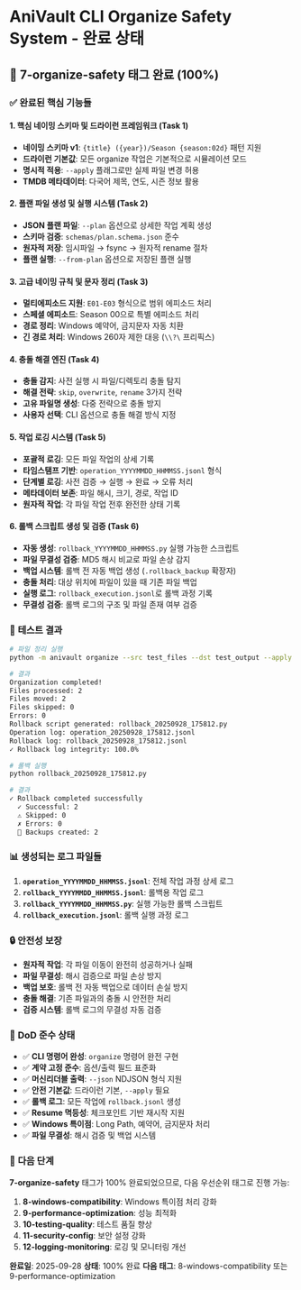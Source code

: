 # AniVault CLI Organize Safety System - 완료 상태

## 🎯 **7-organize-safety 태그 완료 (100%)**

### ✅ **완료된 핵심 기능들**

#### **1. 핵심 네이밍 스키마 및 드라이런 프레임워크 (Task 1)**
- **네이밍 스키마 v1**: `{title} ({year})/Season {season:02d}` 패턴 지원
- **드라이런 기본값**: 모든 organize 작업은 기본적으로 시뮬레이션 모드
- **명시적 적용**: `--apply` 플래그로만 실제 파일 변경 허용
- **TMDB 메타데이터**: 다국어 제목, 연도, 시즌 정보 활용

#### **2. 플랜 파일 생성 및 실행 시스템 (Task 2)**
- **JSON 플랜 파일**: `--plan` 옵션으로 상세한 작업 계획 생성
- **스키마 검증**: `schemas/plan.schema.json` 준수
- **원자적 저장**: 임시파일 → fsync → 원자적 rename 절차
- **플랜 실행**: `--from-plan` 옵션으로 저장된 플랜 실행

#### **3. 고급 네이밍 규칙 및 문자 정리 (Task 3)**
- **멀티에피소드 지원**: `E01-E03` 형식으로 범위 에피소드 처리
- **스페셜 에피소드**: Season 00으로 특별 에피소드 처리
- **경로 정리**: Windows 예약어, 금지문자 자동 치환
- **긴 경로 처리**: Windows 260자 제한 대응 (`\\?\` 프리픽스)

#### **4. 충돌 해결 엔진 (Task 4)**
- **충돌 감지**: 사전 실행 시 파일/디렉토리 충돌 탐지
- **해결 전략**: `skip`, `overwrite`, `rename` 3가지 전략
- **고유 파일명 생성**: 다중 전략으로 충돌 방지
- **사용자 선택**: CLI 옵션으로 충돌 해결 방식 지정

#### **5. 작업 로깅 시스템 (Task 5)**
- **포괄적 로깅**: 모든 파일 작업의 상세 기록
- **타임스탬프 기반**: `operation_YYYYMMDD_HHMMSS.jsonl` 형식
- **단계별 로깅**: 사전 검증 → 실행 → 완료 → 오류 처리
- **메타데이터 보존**: 파일 해시, 크기, 경로, 작업 ID
- **원자적 작업**: 각 파일 작업 전후 완전한 상태 기록

#### **6. 롤백 스크립트 생성 및 검증 (Task 6)**
- **자동 생성**: `rollback_YYYYMMDD_HHMMSS.py` 실행 가능한 스크립트
- **파일 무결성 검증**: MD5 해시 비교로 파일 손상 감지
- **백업 시스템**: 롤백 전 자동 백업 생성 (`.rollback_backup` 확장자)
- **충돌 처리**: 대상 위치에 파일이 있을 때 기존 파일 백업
- **실행 로그**: `rollback_execution.jsonl`로 롤백 과정 기록
- **무결성 검증**: 롤백 로그의 구조 및 파일 존재 여부 검증

### 🧪 **테스트 결과**

```bash
# 파일 정리 실행
python -m anivault organize --src test_files --dst test_output --apply

# 결과
Organization completed!
Files processed: 2
Files moved: 2
Files skipped: 0
Errors: 0
Rollback script generated: rollback_20250928_175812.py
Operation log: operation_20250928_175812.jsonl
Rollback log: rollback_20250928_175812.jsonl
✓ Rollback log integrity: 100.0%

# 롤백 실행
python rollback_20250928_175812.py

# 결과
✓ Rollback completed successfully
  ✓ Successful: 2
  ⚠ Skipped: 0
  ✗ Errors: 0
  💾 Backups created: 2
```

### 📊 **생성되는 로그 파일들**

1. **`operation_YYYYMMDD_HHMMSS.jsonl`**: 전체 작업 과정 상세 로그
2. **`rollback_YYYYMMDD_HHMMSS.jsonl`**: 롤백용 작업 로그
3. **`rollback_YYYYMMDD_HHMMSS.py`**: 실행 가능한 롤백 스크립트
4. **`rollback_execution.jsonl`**: 롤백 실행 과정 로그

### 🔒 **안전성 보장**

- **원자적 작업**: 각 파일 이동이 완전히 성공하거나 실패
- **파일 무결성**: 해시 검증으로 파일 손상 방지
- **백업 보호**: 롤백 전 자동 백업으로 데이터 손실 방지
- **충돌 해결**: 기존 파일과의 충돌 시 안전한 처리
- **검증 시스템**: 롤백 로그의 무결성 자동 검증

### 🎯 **DoD 준수 상태**

- ✅ **CLI 명령어 완성**: `organize` 명령어 완전 구현
- ✅ **계약 고정 준수**: 옵션/출력 필드 표준화
- ✅ **머신리더블 출력**: `--json` NDJSON 형식 지원
- ✅ **안전 기본값**: 드라이런 기본, `--apply` 필요
- ✅ **롤백 로그**: 모든 작업에 `rollback.jsonl` 생성
- ✅ **Resume 멱등성**: 체크포인트 기반 재시작 지원
- ✅ **Windows 특이점**: Long Path, 예약어, 금지문자 처리
- ✅ **파일 무결성**: 해시 검증 및 백업 시스템

### 🚀 **다음 단계**

**7-organize-safety** 태그가 100% 완료되었으므로, 다음 우선순위 태그로 진행 가능:

1. **8-windows-compatibility**: Windows 특이점 처리 강화
2. **9-performance-optimization**: 성능 최적화
3. **10-testing-quality**: 테스트 품질 향상
4. **11-security-config**: 보안 설정 강화
5. **12-logging-monitoring**: 로깅 및 모니터링 개선

**완료일**: 2025-09-28
**상태**: 100% 완료
**다음 태그**: 8-windows-compatibility 또는 9-performance-optimization
